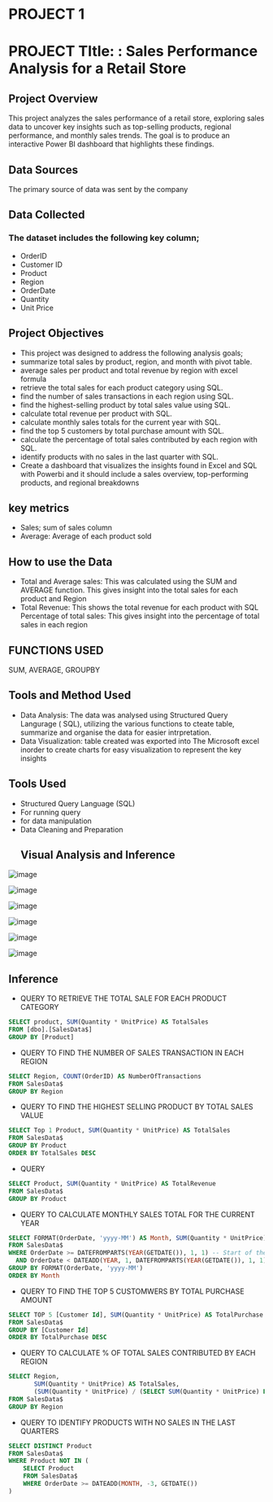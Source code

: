 # PROJECT 1
# PROJECT TItle: : Sales Performance Analysis for a Retail Store 
## Project Overview
This project analyzes the sales performance of a retail store, exploring sales data to uncover key insights such as top-selling products, regional performance, and monthly sales trends. The goal is to produce an interactive Power BI dashboard that highlights these findings. 
## Data Sources
The primary source of data was sent by the company
## Data Collected
### The dataset includes the following key column;
- OrderID
- Customer ID
- Product
- Region
- OrderDate
- Quantity
- Unit Price

 ## Project Objectives
- This project was designed to address the following analysis goals;
- summarize total sales by product, region, and month with pivot table.
- average sales per product and total revenue by region with excel formula
- retrieve the total sales for each product category using SQL.
- find the number of sales transactions in each region using SQL.
- find the highest-selling product by total sales value using SQL.
- calculate total revenue per product with SQL.
- calculate monthly sales totals for the current year with SQL.
- find the top 5 customers by total purchase amount with SQL.
- calculate the percentage of total sales contributed by each region with SQL.
- identify products with no sales in the last quarter with SQL.
- Create a dashboard that visualizes the insights found in Excel and SQL with Powerbi and it should include a sales overview, top-performing products, and regional breakdowns
 ## key metrics 
- Sales; sum of sales column
- Average: Average of each product sold

 ## How to use the Data
- Total and Average sales: This was calculated using the SUM and AVERAGE function. This gives insight into the total sales for each product and Region
- Total Revenue: This shows the total revenue for each product with SQL
  Percentage of total sales: This gives insight into the percentage of total sales in each region
## FUNCTIONS USED
SUM, AVERAGE, GROUPBY
## Tools and Method Used
- Data Analysis: The data was analysed using Structured Query Langurage ( SQL), utilizing the various functions  to cteate table, summarize and organise the data for easier intrpretation.
- Data Visualization: table created was exported into The Microsoft excel inorder to create charts for easy visualization to represent the key insights
## Tools Used
- Structured Query Language (SQL)
- For running query
- for data manipulation
- Data Cleaning and Preparation
  ## Visual Analysis and Inference	
	
![image](https://github.com/user-attachments/assets/50113805-7402-49c7-9556-e8f1e77ddcd7)
	
![image](https://github.com/user-attachments/assets/45893bbf-d05f-41b5-b827-639b2b42a676)

![image](https://github.com/user-attachments/assets/4ce3e2d9-ef21-4489-9998-a88a65aad66f)
	
![image](https://github.com/user-attachments/assets/77af6086-4263-437b-b0c5-9de5b39c41bb)
	
![image](https://github.com/user-attachments/assets/d2adbe1b-0e36-4340-8171-b0a818775115)

![image](https://github.com/user-attachments/assets/e87008c9-547d-40eb-9876-cb6f4a48a13b)



## Inference

- QUERY TO RETRIEVE THE TOTAL SALE FOR EACH PRODUCT CATEGORY
 ```SQL
SELECT product, SUM(Quantity * UnitPrice) AS TotalSales
FROM [dbo].[SalesData$]
GROUP BY [Product]
  ```
- QUERY TO FIND THE NUMBER OF SALES TRANSACTION IN EACH REGION
```SQL
SELECT Region, COUNT(OrderID) AS NumberOfTransactions
FROM SalesData$
GROUP BY Region
```
- QUERY TO FIND THE HIGHEST SELLING PRODUCT BY TOTAL SALES VALUE
 ```SQL
SELECT Top 1 Product, SUM(Quantity * UnitPrice) AS TotalSales
FROM SalesData$
GROUP BY Product
ORDER BY TotalSales DESC
```
- QUERY

``` SQL
SELECT Product, SUM(Quantity * UnitPrice) AS TotalRevenue
FROM SalesData$
GROUP BY Product
```
- QUERY TO CALCULATE MONTHLY SALES TOTAL FOR THE CURRENT YEAR
``` SQL
SELECT FORMAT(OrderDate, 'yyyy-MM') AS Month, SUM(Quantity * UnitPrice) AS TotalSales
FROM SalesData$
WHERE OrderDate >= DATEFROMPARTS(YEAR(GETDATE()), 1, 1) -- Start of the current year
  AND OrderDate < DATEADD(YEAR, 1, DATEFROMPARTS(YEAR(GETDATE()), 1, 1)) -- Start of the next year
GROUP BY FORMAT(OrderDate, 'yyyy-MM')
ORDER BY Month
```
- QUERY TO FIND THE TOP 5 CUSTOMWERS BY TOTAL PURCHASE AMOUNT

``` SQL
SELECT TOP 5 [Customer Id], SUM(Quantity * UnitPrice) AS TotalPurchase
FROM SalesData$
GROUP BY [Customer Id]
ORDER BY TotalPurchase DESC
```
- QUERY TO CALCULATE % OF TOTAL SALES CONTRIBUTED BY EACH REGION
``` SQL
SELECT Region, 
       SUM(Quantity * UnitPrice) AS TotalSales,
       (SUM(Quantity * UnitPrice) / (SELECT SUM(Quantity * UnitPrice) FROM SalesData$) * 100) AS PercentageContribution
FROM SalesData$
GROUP BY Region
```
- QUERY TO IDENTIFY PRODUCTS WITH NO SALES IN THE LAST QUARTERS
``` SQL
SELECT DISTINCT Product
FROM SalesData$
WHERE Product NOT IN (
    SELECT Product
    FROM SalesData$
    WHERE OrderDate >= DATEADD(MONTH, -3, GETDATE())
)
```
